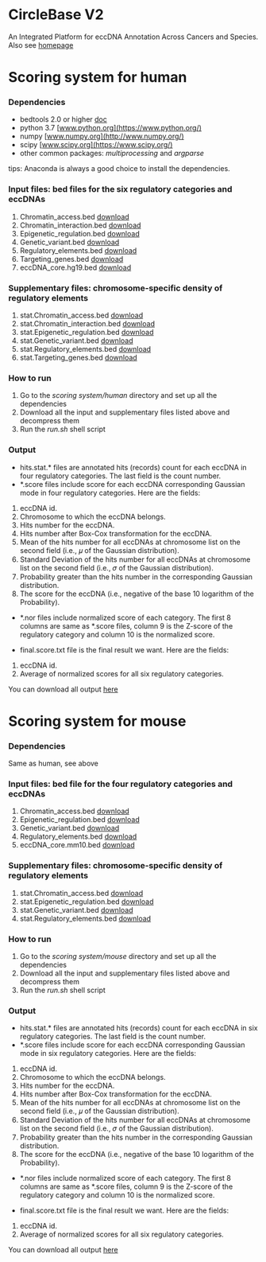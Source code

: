 # CircleBase V2
An Integrated Platform for eccDNA Annotation Across Cancers and Species. Also see [homepage](http://circlebase2.maolab.org/)


# Scoring system for human
### Dependencies
- bedtools 2.0 or higher [doc](http://bedtools.readthedocs.io/)
- python 3.7 [www.python.org](https://www.python.org/)
- numpy [www.numpy.org](http://www.numpy.org/)
- scipy [www.scipy.org](https://www.scipy.org/)
- other common packages: *multiprocessing* and *argparse*

tips: Anaconda is always a good choice to install the dependencies.

### Input files: bed files for the six regulatory categories and eccDNAs
1. Chromatin_access.bed [download](http://circlebase2.maolab.org/assets/data/get_score/Chromatin_access.bed.gz)
2. Chromatin_interaction.bed [download](http://circlebase2.maolab.org/assets/data/get_score/Chromatin_interaction.bed.gz)
3. Epigenetic_regulation.bed [download](http://circlebase2.maolab.org/assets/data/get_score/Epigenetic_regulation.bed.gz)
4. Genetic_variant.bed [download](http://circlebase2.maolab.org/assets/data/get_score/Genetic_variant.bed.gz)
5. Regulatory_elements.bed [download](http://circlebase2.maolab.org/assets/data/get_score/Regulatory_elements.bed.gz)
6. Targeting_genes.bed [download](http://circlebase2.maolab.org/assets/data/get_score/Targeting_genes.bed.gz)
7. eccDNA_core.hg19.bed [download](http://circlebase2.maolab.org/assets/data/get_score_mouse/eccDNA_core.hg19.bed.gz)

### Supplementary files: chromosome-specific density of regulatory elements
1. stat.Chromatin_access.bed [download](http://circlebase2.maolab.org/assets/data/get_score/stat.Chromatin_access.bed.gz)
2. stat.Chromatin_interaction.bed [download](http://circlebase2.maolab.org/assets/data/get_score/stat.Chromatin_interaction.bed.gz)
3. stat.Epigenetic_regulation.bed [download](http://circlebase2.maolab.org/assets/data/get_score/stat.Epigenetic_regulation.bed.gz)
4. stat.Genetic_variant.bed [download](http://circlebase2.maolab.org/assets/data/get_score/stat.Genetic_variant.bed.gz)
5. stat.Regulatory_elements.bed [download](http://circlebase2.maolab.org/assets/data/get_score/stat.Regulatory_elements.bed.gz)
6. stat.Targeting_genes.bed [download](http://circlebase2.maolab.org/assets/data/get_score/stat.Targeting_genes.bed.gz)


### How to run
1. Go to the *scoring system/human* directory and set up all the dependencies
2. Download all the input and supplementary files listed above and decompress them
3. Run the *run.sh* shell script

### Output
- hits.stat.* files are annotated hits (records) count for each eccDNA in four regulatory categories. The last field is the count number.
- *.score files include score for each eccDNA corresponding Gaussian mode in four regulatory categories. Here are the fields:
1. eccDNA id.
2. Chromosome to which the eccDNA belongs.
3. Hits number for the eccDNA.
4. Hits number after Box-Cox transformation for the eccDNA.
5. Mean of the hits number for all eccDNAs at chromosome list on the second field (i.e., 𝜇 of the Gaussian distribution).
6. Standard Deviation of the hits number for all eccDNAs at chromosome list on the second field (i.e., 𝜎 of the Gaussian distribution).
7. Probability greater than the hits number in the corresponding Gaussian  distribution.
8. The score for the eccDNA (i.e., negative of the base 10 logarithm of the Probability).
- *.nor files include normalized score of each category. The first 8 columns are same as *.score files, column 9 is the Z-score of the regulatory category and column 10 is the normalized score.
 
- final.score.txt file is the final result we want. Here are the fields:
1. eccDNA id.
2. Average of normalized scores for all six regulatory categories.

You can download all output [here](http://circlebase2.maolab.org/assets/data/get_score/score_system_result.tar.gz)



# Scoring system for mouse
### Dependencies
Same as human, see above

### Input files: bed file for the four regulatory categories and eccDNAs
1. Chromatin_access.bed [download](http://circlebase2.maolab.org/assets/data/get_score_mouse/Chromatin_access.bed.gz)
2. Epigenetic_regulation.bed [download](http://circlebase2.maolab.org/assets/data/get_score_mouse/Epigenetic_regulation.bed.gz)
3. Genetic_variant.bed [download](http://circlebase2.maolab.org/assets/data/get_score_mouse/Genetic_variant.bed.gz)
4. Regulatory_elements.bed [download](http://circlebase2.maolab.org/assets/data/get_score_mouse/Regulatory_elements.bed.gz)
5. eccDNA_core.mm10.bed [download](http://circlebase2.maolab.org/assets/data/get_score/eccDNA_core.mm10.bed.gz)

### Supplementary files: chromosome-specific density of regulatory elements
1. stat.Chromatin_access.bed [download](http://circlebase2.maolab.org/assets/data/get_score_mouse/stat.Chromatin_access.bed.gz)
2. stat.Epigenetic_regulation.bed [download](http://circlebase2.maolab.org/assets/data/get_score_mouse/stat.Epigenetic_regulation.bed.gz)
3. stat.Genetic_variant.bed [download](http://circlebase2.maolab.org/assets/data/get_score_mouse/stat.Genetic_variant.bed.gz)
4. stat.Regulatory_elements.bed [download](http://circlebase2.maolab.org/assets/data/get_score_mouse/stat.Regulatory_elements.bed.gz)


### How to run
1. Go to the *scoring system/mouse* directory and set up all the dependencies
2. Download all the input and supplementary files listed above and decompress them
3. Run the *run.sh* shell script

### Output
- hits.stat.* files are annotated hits (records) count for each eccDNA in six regulatory categories. The last field is the count number.
- *.score files include score for each eccDNA corresponding Gaussian mode in six regulatory categories. Here are the fields:
1. eccDNA id.
2. Chromosome to which the eccDNA belongs.
3. Hits number for the eccDNA.
4. Hits number after Box-Cox transformation for the eccDNA.
5. Mean of the hits number for all eccDNAs at chromosome list on the second field (i.e., 𝜇 of the Gaussian distribution).
6. Standard Deviation of the hits number for all eccDNAs at chromosome list on the second field (i.e., 𝜎 of the Gaussian distribution).
7. Probability greater than the hits number in the corresponding Gaussian  distribution.
8. The score for the eccDNA (i.e., negative of the base 10 logarithm of the Probability).
- *.nor files include normalized score of each category. The first 8 columns are same as *.score files, column 9 is the Z-score of the regulatory category and column 10 is the normalized score.
 
- final.score.txt file is the final result we want. Here are the fields:
1. eccDNA id.
2. Average of normalized scores for all six regulatory categories.

You can download all output [here](http://circlebase2.maolab.org/assets/data/get_score_mouse/score_system_result.tar.gz)

